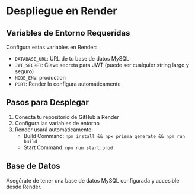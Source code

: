 # Despliegue en Render

## Variables de Entorno Requeridas

Configura estas variables en Render:

- `DATABASE_URL`: URL de tu base de datos MySQL
- `JWT_SECRET`: Clave secreta para JWT (puede ser cualquier string largo y seguro)
- `NODE_ENV`: production
- `PORT`: Render lo configura automáticamente

## Pasos para Desplegar

1. Conecta tu repositorio de GitHub a Render
2. Configura las variables de entorno
3. Render usará automáticamente:
   - Build Command: `npm install && npx prisma generate && npm run build`
   - Start Command: `npm run start:prod`

## Base de Datos

Asegúrate de tener una base de datos MySQL configurada y accesible desde Render. 